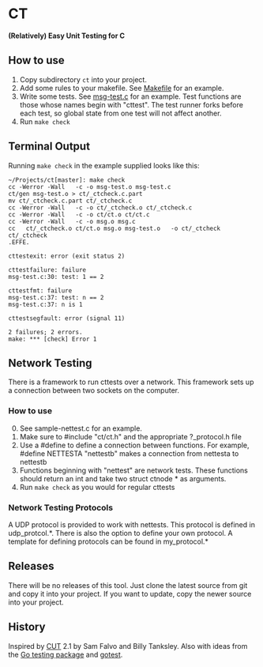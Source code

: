 # CT

**(Relatively) Easy Unit Testing for C**

## How to use

1. Copy subdirectory `ct` into your project.
2. Add some rules to your makefile. See [Makefile][] for an example.
3. Write some tests. See [msg-test.c][] for an example.
   Test functions are those whose names begin with "cttest".
   The test runner forks before each test, so global state
   from one test will not affect another.
4. Run `make check`

## Terminal Output

Running `make check` in the example supplied looks like this:

```
~/Projects/ct[master]: make check
cc -Werror -Wall   -c -o msg-test.o msg-test.c
ct/gen msg-test.o > ct/_ctcheck.c.part
mv ct/_ctcheck.c.part ct/_ctcheck.c
cc -Werror -Wall   -c -o ct/_ctcheck.o ct/_ctcheck.c
cc -Werror -Wall   -c -o ct/ct.o ct/ct.c
cc -Werror -Wall   -c -o msg.o msg.c
cc   ct/_ctcheck.o ct/ct.o msg.o msg-test.o   -o ct/_ctcheck
ct/_ctcheck
.EFFE.

cttestexit: error (exit status 2)

cttestfailure: failure
msg-test.c:30: test: 1 == 2

cttestfmt: failure
msg-test.c:37: test: n == 2
msg-test.c:37: n is 1

cttestsegfault: error (signal 11)

2 failures; 2 errors.
make: *** [check] Error 1
```

## Network Testing

There is a framework to run cttests over a network. This framework sets up a connection between two sockets on the computer.

### How to use

0. See sample-nettest.c for an example.
1. Make sure to #include "ct/ct.h" and the appropriate ?_protocol.h file
2. Use a #define to define a connection between functions. 
    For example, #define NETTESTA "nettestb" makes a connection from nettesta to nettestb
3. Functions beginning with "nettest" are network tests. These functions should return an int and take two struct ctnode * as arguments.
4. Run `make check` as you would for regular cttests

### Network Testing Protocols

A UDP protocol is provided to work with nettests. This protocol is defined in udp_protcol.\*. There is also the option to define your own protocol. A template for defining protocols can be found in my_protocol.\*

## Releases

There will be no releases of this tool. Just clone the latest source from git
and copy it into your project. If you want to update, copy the newer source
into your project.

## History

Inspired by [CUT][] 2.1 by Sam Falvo and Billy Tanksley.
Also with ideas from the [Go testing package][gotesting] and [gotest][].

[CUT]: http://falvotech.com/content/cut/
[Makefile]: https://github.com/kr/ct/blob/master/Makefile
[msg-test.c]: https://github.com/kr/ct/blob/master/msg-test.c
[gotesting]: http://golang.org/pkg/testing/
[gotest]: http://golang.org/cmd/gotest/
